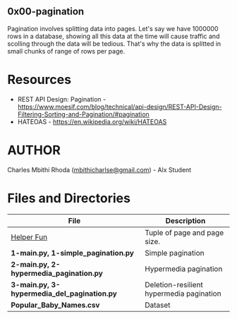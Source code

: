 ## 0x00-pagination

Pagination involves splitting data into pages. Let's say we have 1000000 rows in a database, showing all this data at the time will cause traffic and scolling through the data will be tedious. That's why the data is splitted in small chunks of range of rows per page.

# Resources
- REST API Design: Pagination - https://www.moesif.com/blog/technical/api-design/REST-API-Design-Filtering-Sorting-and-Pagination/#pagination
- HATEOAS - https://en.wikipedia.org/wiki/HATEOAS

# AUTHOR
Charles Mbithi Rhoda (mbithicharlse@gmail.com) - Alx Student

# Files and Directories

|**File**                                      | **Description**                                                   |
|----------------------------------------------|-------------------------------------------------------------------|
|[Helper Fun](./0-simple_helper_function.py)   |Tuple of page and page size.                                       |
| **1-main.py, 1-simple_pagination.py**         | Simple pagination                        |
| **2-main.py, 2-hypermedia_pagination.py**     | Hypermedia pagination                    |
| **3-main.py, 3-hypermedia_del_pagination.py** | Deletion-resilient hypermedia pagination |
| **Popular_Baby_Names.csv**                    | Dataset                                  |
